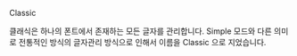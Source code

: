 Classic  



클래식은 하나의 폰트에서 존재하는 모든 글자를 관리합니다.  Simple 모드와 다른 의미로 전통적인 방식의 글자관리 방식으로 인해서 이름을 Classic 으로 지었습니다. 







